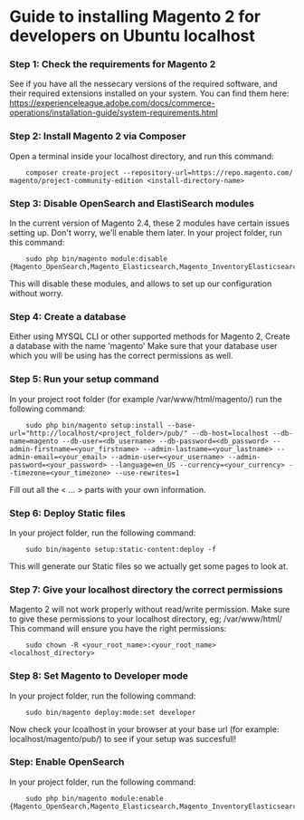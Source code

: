 # Guide to installing Magento 2 for developers on Ubuntu localhost

### Step 1: Check the requirements for Magento 2
See if you have all the nessecary versions of the required software, and their required extensions installed on your system.
You can find them here: https://experienceleague.adobe.com/docs/commerce-operations/installation-guide/system-requirements.html

### Step 2: Install Magento 2 via Composer
Open a terminal inside your localhost directory, and run this command:

        composer create-project --repository-url=https://repo.magento.com/ magento/project-community-edition <install-directory-name>
        
### Step 3: Disable OpenSearch and ElastiSearch modules
In the current version of Magento 2.4, these 2 modules have certain issues setting up. Don't worry, we'll enable them later.
In your project folder, run this command:
        
        sudo php bin/magento module:disable {Magento_OpenSearch,Magento_Elasticsearch,Magento_InventoryElasticsearch,Magento_Elasticsearch7}
        
This will disable these modules, and allows to set up our configuration without worry.

### Step 4: Create a database
Either using MYSQL CLI or other supported methods for Magento 2, Create a database with the name 'magento'
Make sure that your database user which you will be using has the correct permissions as well.

### Step 5: Run your setup command
In your project root folder (for example /var/www/html/magento/) run the following command:

        sudo php bin/magento setup:install --base-url="http://localhost/<project_folder>/pub/" --db-host=localhost --db-name=magento --db-user=<db_username> --db-password=<db_password> --admin-firstname=<your_firstname> --admin-lastname=<your_lastname> --admin-email=<your_email> --admin-user=<your_username> --admin-password=<your_password> --language=en_US --currency=<your_currency> --timezone=<your_timezone> --use-rewrites=1
        
Fill out all the < ... > parts with your own information.

### Step 6: Deploy Static files
In your project folder, run the following command:

        sudo bin/magento setup:static-content:deploy -f

This will generate our Static files so we actually get some pages to look at.

### Step 7: Give your localhost directory the correct permissions
Magento 2 will not work properly without read/write permission. Make sure to give these permissions to your localhost directory, eg; /var/www/html/
This command will ensure you have the right permissions:

        sudo chown -R <your_root_name>:<your_root_name> <localhost_directory>
        
### Step 8: Set Magento to Developer mode
In your project folder, run the following command:

        sudo bin/magento deploy:mode:set developer

Now check your lcoalhost in your browser at your base url (for example: localhost/magento/pub/) to see if your setup was succesfull!


### Step: Enable OpenSearch
In your project folder, run the following command:

        sudo php bin/magento module:enable {Magento_OpenSearch,Magento_Elasticsearch,Magento_InventoryElasticsearch,Magento_Elasticsearch7}






